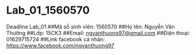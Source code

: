 # Lab_01_1560570
Deadline Lab_01
##Mã số sinh viên: 1560570
##Họ tên: Nguyễn Văn Thưởng
##Lớp: 15CK3
##Email: ngvanthuong97@gmail.com
##Điện thoại: 01629715724
##Link facebook cá nhân: https://www.facebook.com/ngvanthuong97
